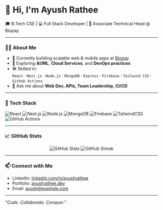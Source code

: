 # 👋 Hi, I'm Ayush Rathee

🎓 B.Tech CSE | 💻 Full Stack Developer | 🚀 Associate Technical Head @ Biopay

---

### 👨‍💻 About Me

- 🔭 Currently building scalable web & mobile apps at [Biopay](https://github.com/biopay-official)
- 🌱 Exploring **AI/ML**, **Cloud Services**, and **DevOps practices**
- 🛠️ Skilled in:  
  `React` · `Next.js` · `Node.js` · `MongoDB` · `Express` · `Firebase` · `Tailwind CSS` · `GitHub Actions`
- 💬 Ask me about **Web Dev, APIs, Team Leadership, CI/CD**

---

### 🚀 Tech Stack

![React](https://img.shields.io/badge/-React-black?style=flat-square&logo=react)
![Next.js](https://img.shields.io/badge/-Next.js-black?style=flat-square&logo=next.js)
![Node.js](https://img.shields.io/badge/-Node.js-black?style=flat-square&logo=node.js)
![MongoDB](https://img.shields.io/badge/-MongoDB-black?style=flat-square&logo=mongodb)
![Firebase](https://img.shields.io/badge/-Firebase-black?style=flat-square&logo=firebase)
![TailwindCSS](https://img.shields.io/badge/-TailwindCSS-black?style=flat-square&logo=tailwind-css)
![GitHub Actions](https://img.shields.io/badge/-GitHub%20Actions-black?style=flat-square&logo=github-actions)

---

### 📈 GitHub Stats

<p align="center">
  <img src="https://github-readme-stats.vercel.app/api?username=ayushrathee&show_icons=true&theme=radical" alt="GitHub Stats" />
  <img src="https://github-readme-streak-stats.herokuapp.com/?user=ayushrathee&theme=radical" alt="GitHub Streak" />
</p>

---

### 📫 Connect with Me

- LinkedIn: [linkedin.com/in/ayushrathee](https://www.linkedin.com/in/ayushrathee)
- Portfolio: [ayushrathee.dev](https://ayushrathee.dev) <!-- Replace with actual if available -->
- Email: [ayush@example.com](mailto:ayush@example.com)

---

_“Code. Collaborate. Conquer.”_

<!--
**Ratheesahab/Ratheesahab** is a ✨ _special_ ✨ repository because its `README.md` (this file) appears on your GitHub profile.

Here are some ideas to get you started:

- 🔭 I’m currently working on ...
- 🌱 I’m currently learning ...
- 👯 I’m looking to collaborate on ...
- 🤔 I’m looking for help with ...
- 💬 Ask me about ...

- 📫 How to reach me: ...
- 😄 Pronouns: ...
- ⚡ Fun fact: ...
-->
